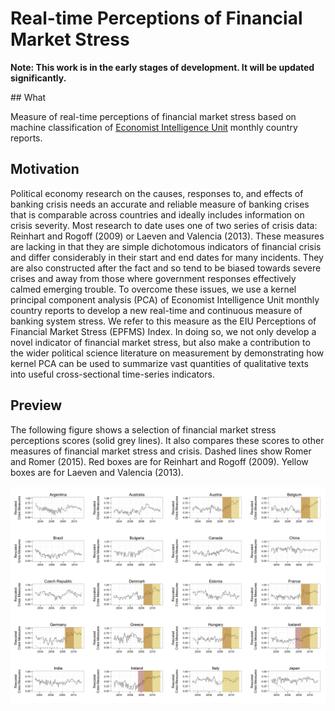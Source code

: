 # Real-time Perceptions of Financial Market Stress

**Note: This work is in the early stages of development. It will be updated significantly.**

## What

Measure of real-time perceptions of financial market stress based on machine
classification of [Economist Intelligence Unit](http://www.eiu.com/) monthly
country reports.

## Motivation

Political economy research on the causes, responses to, and effects of banking crisis needs an accurate and reliable measure of banking crises that is comparable across countries and ideally includes information on crisis severity. Most research to date uses one of two series of crisis data: Reinhart and Rogoff (2009) or Laeven and Valencia (2013). These measures are lacking in that they are simple dichotomous indicators of financial crisis and differ considerably in their start and end dates for many incidents. They are also constructed after the fact and so tend to be biased towards severe crises and away from those where government responses effectively calmed emerging trouble. To overcome these issues, we use a kernel principal component analysis (PCA) of Economist Intelligence Unit monthly country reports to develop a new real-time and continuous measure of banking system stress. We refer to this measure as the EIU Perceptions of Financial Market Stress (EPFMS) Index. In doing so, we not only develop a novel indicator of financial market stress, but also make a contribution to the wider political science literature on measurement by demonstrating how kernel PCA can be used to summarize vast quantities of qualitative texts into useful cross-sectional time-series indicators.

## Preview

The following figure shows a selection of financial market stress perceptions scores (solid grey lines). It also compares these scores to other measures of financial market stress and crisis. Dashed lines show Romer and Romer (2015). Red boxes are for Reinhart and Rogoff (2009). Yellow boxes are for Laeven and Valencia (2013).

![perceptions index plot](perceptions_compare.png)

